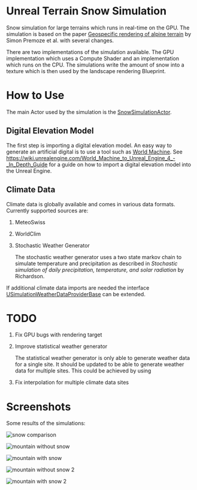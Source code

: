 # Unreal Terrain Snow Simulation
Snow simulation for large terrains which runs in real-time on the GPU. The simulation is based on the paper [Geospecific rendering of alpine terrain](https://www.cs.utah.edu/~thompson/publications/Premoze:1999:GRA.pdf) by Simon Premoze et al. with several changes.

There are two implementations of the simulation available. The GPU implementation which uses a Compute Shader and an implementation which runs on the CPU. The simulations write the amount of snow into a texture which is then used by the landscape rendering Blueprint.

# How to Use

The main Actor used by the simulation is the [SnowSimulationActor](https://github.com/bneukom/snowsimulation/blob/master/Source/SnowSimulation/Simulation/SnowSimulationActor.cpp).

## Digital Elevation Model
The first step is importing a digital elevation model. An easy way to generate an artificial digital is to use a tool such as [World Machine](http://www.world-machine.com/). See https://wiki.unrealengine.com/World_Machine_to_Unreal_Engine_4_-_In_Depth_Guide for a guide on how to import a digital elevation model into the Unreal Engine.

## Climate Data

Climate data is globally available and comes in various data formats. Currently supported sources are:

1. MeteoSwiss
2. WorldClim
3. Stochastic Weather Generator

   The stochastic weather generator uses a two state markov chain to simulate temperature and precipitation as described in *Stochastic simulation of daily precipitation, temperature, and solar radiation* by Richardson.

If additional climate data imports are needed the interface [USimulationWeatherDataProviderBase](https://github.com/bneukom/snowsimulation/blob/master/Source/SnowSimulation/Simulation/Data/SimulationWeatherDataProviderBase.h) can be extended.



# TODO

1. Fix GPU bugs with rendering target
2. Improve statistical weather generator

   The statistical weather generator is only able to generate weather data for a single site. It should be updated to be able to generate weather data for multiple sites. This could be achieved by using 
   
3. Fix interpolation for multiple climate data sites

# Screenshots

Some results of the simulations:

![snow comparison](http://i.imgur.com/fou2hOm.jpg)

![mountain without snow](http://i.imgur.com/C9BNX9N.jpg)

![mountain with snow](http://i.imgur.com/Muv39YE.jpg)

![mountain without snow 2](http://i.imgur.com/cHsONvN.jpg)

![mountain with snow 2](http://i.imgur.com/PVhWQIK.jpg)
